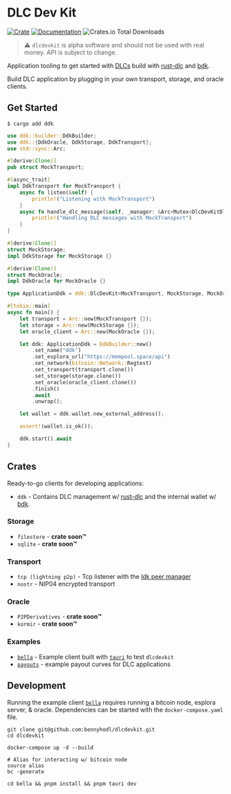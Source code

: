 # DLC Dev Kit

[![Crate](https://img.shields.io/crates/v/dlcdevkit.svg?logo=rust)](https://crates.io/crates/ldk-node)
[![Documentation](https://img.shields.io/static/v1?logo=read-the-docs&label=docs.rs&message=dlcdevkit&color=informational)](https://docs.rs/dlcdevkit)
![Crates.io Total Downloads](https://img.shields.io/crates/d/dlcdevkit)

> :warning: `dlcdevkit` is alpha software and should not be used with real money. API is subject to change.

Application tooling to get started with [DLCs](https://github.com/discreetlogcontracts/dlcspecs) build with [rust-dlc](https://github.com/p2pderivatives/rust-dlc) and [bdk](https://github.com/bitcoindevkit/bdk).

Build DLC application by plugging in your own transport, storage, and oracle clients.

## Get Started
```
$ cargo add ddk
```

```rust
use ddk::builder::DdkBuilder;
use ddk::{DdkOracle, DdkStorage, DdkTransport};
use std::sync::Arc;

#[derive(Clone)]
pub struct MockTransport;

#[async_trait]
impl DdkTransport for MockTransport {
    async fn listen(&self) {
        println!("Listening with MockTransport")
    }
    async fn handle_dlc_message(&self, _manager: &Arc<Mutex<DlcDevKitDlcManager>>) {
        println!("Handling DLC messages with MockTransport")
    }
}

#[derive(Clone)]
struct MockStorage;
impl DdkStorage for MockStorage {}

#[derive(Clone)]
struct MockOracle;
impl DdkOracle for MockOracle {}

type ApplicationDdk = ddk::DlcDevKit<MockTransport, MockStorage, MockOracle>;

#[tokio::main]
async fn main() {
    let transport = Arc::new(MockTransport {});
    let storage = Arc::new(MockStorage {});
    let oracle_client = Arc::new(MockOracle {});

    let ddk: ApplicationDdk = DdkBuilder::new()
        .set_name("ddk")
        .set_esplora_url("https://mempool.space/api")
        .set_network(bitcoin::Network::Regtest)
        .set_transport(transport.clone())
        .set_storage(storage.clone())
        .set_oracle(oracle_client.clone())
        .finish()
        .await
        .unwrap();

    let wallet = ddk.wallet.new_external_address();

    assert!(wallet.is_ok());

    ddk.start().await
}
```

## Crates
Ready-to-go clients for developing applications:
* `ddk` - Contains DLC management w/ [rust-dlc](https://github.com/p2pderivatives/rust-dlc) and the internal wallet w/ [bdk](https://github.com/bitcoindevkit/bdk).

### Storage
* `filestore` - **crate soon™️**
* `sqlite` - **crate soon™️**

### Transport
* `tcp (lightning p2p)` - Tcp listener with the [ldk peer manager](https://lightningdevkit.org/introduction/peer-management/)
* `nostr` - NIP04 encrypted transport

### Oracle
* `P2PDerivatives` - **crate soon™️**
* `kormir` - **crate soon™️**

### Examples
* [`bella`](https://github.com/bennyhodl/dlcdevkit/bella) - Example client built with [`tauri`](https://tauri.app) to test `dlcdevkit`
* [`payouts`](https://github.com/bennyhodl/dlcdevkit/payouts) - example payout curves for DLC applications

## Development

Running the example client [`bella`](https://github.com/bennyhodl/dlcdevkit/bella) requires running a bitcoin node, esplora server, & oracle. Dependencies can be started with the `docker-compose.yaml` file.

```
git clone git@github.com:bennyhodl/dlcdevkit.git
cd dlcdevkit

docker-compose up -d --build

# Alias for interacting w/ bitcoin node
source alias
bc -generate

cd bella && pnpm install && pnpm tauri dev
```

